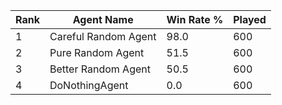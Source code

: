 | Rank | Agent Name | Win Rate % | Played |
|------|------------|----------|--------|
| 1 | Careful Random Agent | 98.0 | 600 |
| 2 | Pure Random Agent | 51.5 | 600 |
| 3 | Better Random Agent | 50.5 | 600 |
| 4 | DoNothingAgent | 0.0 | 600 |